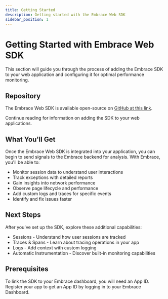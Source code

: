 ```yaml
---
title: Getting Started
description: Getting started with the Embrace Web SDK
sidebar_position: 1
---
```


# Getting Started with Embrace Web SDK

This section will guide you through the process of adding the Embrace SDK to your web application and configuring it for
optimal performance monitoring.

## Repository

The Embrace Web SDK is available open-source on [GitHub at this link](https://github.com/embrace-io/embrace-web-sdk).

Continue reading for information on adding the SDK to your web applications.

## What You'll Get

Once the Embrace Web SDK is integrated into your application, you can begin to send signals to the Embrace backend for
analysis. With Embrace, you'll be able to:

- Monitor session data to understand user interactions
- Track exceptions with detailed reports
- Gain insights into network performance
- Observe page lifecycle and performance
- Add custom logs and traces for specific events
- Identify and fix issues faster

## Next Steps

After you've set up the SDK, explore these additional capabilities:

- Sessions - Understand how user sessions are tracked
- Traces & Spans - Learn about tracing operations in your app
- Logs - Add context with custom logging
- Automatic Instrumentation - Discover built-in monitoring capabilities

## Prerequisites

To link the SDK to your Embrace dashboard, you will need an App ID. Register your app to get an App ID by logging in to
your Embrace Dashboard.